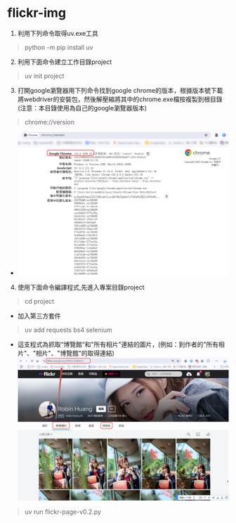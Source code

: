 # flickr-img


1. 利用下列命令取得uv.exe工具
> python -m pip install uv
2. 利用下面命令建立工作目錄project
> uv init project
3. 打開google瀏覽器用下列命令找到google chrome的版本，根據版本號下載將webdriver的安裝包，然後解壓縮將其中的chrome.exe檔按複製到根目錄 (注意：本目錄使用為自己的google瀏覽器版本)
> chrome://version
- ![](images/google-version.png)
4. 使用下面命令編譯程式,先進入專案目錄project
> cd project
- 加入第三方套件
> uv add requests bs4 selenium
- 這支程式為抓取“博覽館“和"所有相片"連結的圖片，(例如：到作者的"所有相片"、"相片"、"博覽館"的取得連結) ![](images/flickr003.png)
> uv run flickr-page-v0.2.py

  

